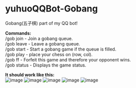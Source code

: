 # yuhuoQQBot-Gobang
Gobang(五子棋) part of my QQ bot!  

**Commands:**  
/gob join - Join a gobang queue.  
/gob leave - Leave a gobang queue.  
/gob start - Start a gobang game if the queue is filled.  
/gob play <row> <col> - place your chess on (row, col).  
/gob ff - Forfeit this game and therefore your opponent wins.  
/gob status - Displays the game status.  

**It should work like this:**  
![image](https://github.com/user-attachments/assets/161ba3ae-ea10-4dc5-9da4-23763cfb057d)
![image](https://github.com/user-attachments/assets/22ae43f2-c8c4-47d0-8849-d19ba1db49a2)
![image](https://github.com/user-attachments/assets/9f3dba6d-fda4-468f-87c3-e791ea2467f4)
![image](https://github.com/user-attachments/assets/fae4524b-2b1b-4f59-b732-33601bfa682d)
![image](https://github.com/user-attachments/assets/9534cfdc-012b-4edc-b1d9-235a29033756)  

